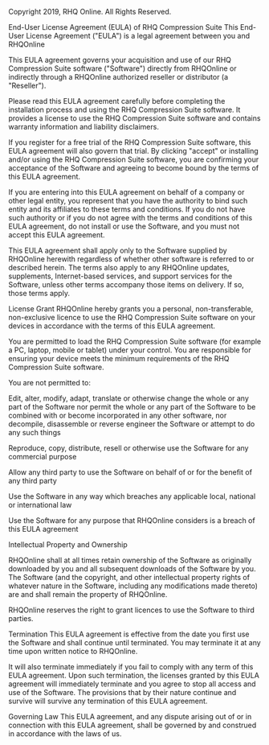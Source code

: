Copyright 2019, RHQ Online. All Rights Reserved.

End-User License Agreement (EULA) of RHQ Compression Suite
This End-User License Agreement ("EULA") is a legal agreement between you and RHQOnline

This EULA agreement governs your acquisition and use of our RHQ Compression Suite software ("Software") directly from RHQOnline or indirectly through a RHQOnline authorized reseller or distributor (a "Reseller").

Please read this EULA agreement carefully before completing the installation process and using the RHQ Compression Suite software. It provides a license to use the RHQ Compression Suite software and contains warranty information and liability disclaimers.

If you register for a free trial of the RHQ Compression Suite software, this EULA agreement will also govern that trial. By clicking "accept" or installing and/or using the RHQ Compression Suite software, you are confirming your acceptance of the Software and agreeing to become bound by the terms of this EULA agreement.

If you are entering into this EULA agreement on behalf of a company or other legal entity, you represent that you have the authority to bind such entity and its affiliates to these terms and conditions. If you do not have such authority or if you do not agree with the terms and conditions of this EULA agreement, do not install or use the Software, and you must not accept this EULA agreement.

This EULA agreement shall apply only to the Software supplied by RHQOnline herewith regardless of whether other software is referred to or described herein. The terms also apply to any RHQOnline updates, supplements, Internet-based services, and support services for the Software, unless other terms accompany those items on delivery. If so, those terms apply.

License Grant
RHQOnline hereby grants you a personal, non-transferable, non-exclusive licence to use the RHQ Compression Suite software on your devices in accordance with the terms of this EULA agreement.

You are permitted to load the RHQ Compression Suite software (for example a PC, laptop, mobile or tablet) under your control. You are responsible for ensuring your device meets the minimum requirements of the RHQ Compression Suite software.

You are not permitted to:

  Edit, alter, modify, adapt, translate or otherwise change the whole or any part of the Software nor permit the whole or any part of the Software to be combined with or become incorporated in any other software, nor decompile, disassemble or reverse engineer the Software or attempt to do any such things

  Reproduce, copy, distribute, resell or otherwise use the Software for any commercial purpose

  Allow any third party to use the Software on behalf of or for the benefit of any third party
  
  Use the Software in any way which breaches any applicable local, national or international law
  
  Use the Software for any purpose that RHQOnline considers is a breach of this EULA agreement
  
  Intellectual Property and Ownership
  
RHQOnline shall at all times retain ownership of the Software as originally downloaded by you and all subsequent downloads of the Software by you. The Software (and the copyright, and other intellectual property rights of whatever nature in the Software, including any modifications made thereto) are and shall remain the property of RHQOnline.

RHQOnline reserves the right to grant licences to use the Software to third parties.

Termination
This EULA agreement is effective from the date you first use the Software and shall continue until terminated. You may terminate it at any time upon written notice to RHQOnline.

It will also terminate immediately if you fail to comply with any term of this EULA agreement. Upon such termination, the licenses granted by this EULA agreement will immediately terminate and you agree to stop all access and use of the Software. The provisions that by their nature continue and survive will survive any termination of this EULA agreement.

Governing Law
This EULA agreement, and any dispute arising out of or in connection with this EULA agreement, shall be governed by and construed in accordance with the laws of us.
